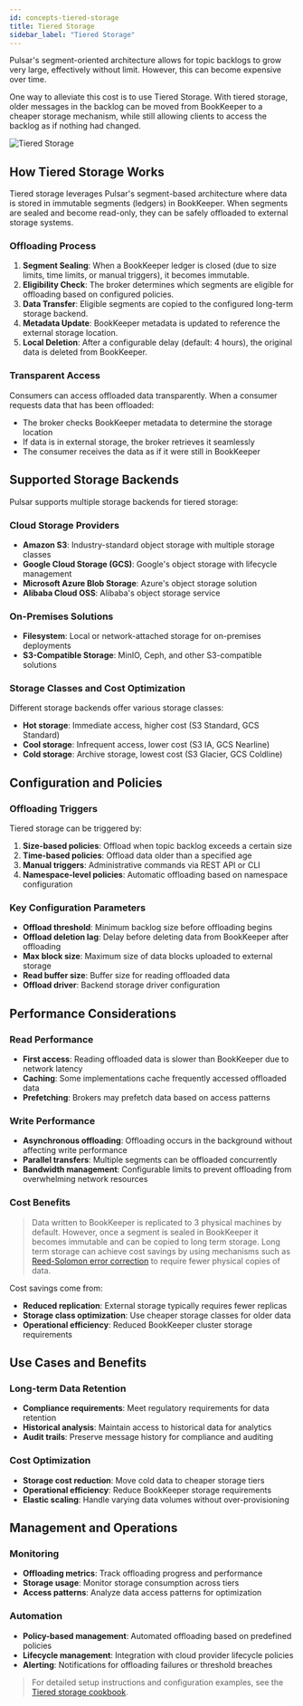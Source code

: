```yaml
---
id: concepts-tiered-storage
title: Tiered Storage
sidebar_label: "Tiered Storage"
---
```


Pulsar's segment-oriented architecture allows for topic backlogs to grow very large, effectively without limit. However, this can become expensive over time.

One way to alleviate this cost is to use Tiered Storage. With tiered storage, older messages in the backlog can be moved from BookKeeper to a cheaper storage mechanism, while still allowing clients to access the backlog as if nothing had changed.

![Tiered Storage](/assets/pulsar-tiered-storage.png)

## How Tiered Storage Works

Tiered storage leverages Pulsar's segment-based architecture where data is stored in immutable segments (ledgers) in BookKeeper. When segments are sealed and become read-only, they can be safely offloaded to external storage systems.

### Offloading Process

1. **Segment Sealing**: When a BookKeeper ledger is closed (due to size limits, time limits, or manual triggers), it becomes immutable.
2. **Eligibility Check**: The broker determines which segments are eligible for offloading based on configured policies.
3. **Data Transfer**: Eligible segments are copied to the configured long-term storage backend.
4. **Metadata Update**: BookKeeper metadata is updated to reference the external storage location.
5. **Local Deletion**: After a configurable delay (default: 4 hours), the original data is deleted from BookKeeper.

### Transparent Access

Consumers can access offloaded data transparently. When a consumer requests data that has been offloaded:
- The broker checks BookKeeper metadata to determine the storage location
- If data is in external storage, the broker retrieves it seamlessly
- The consumer receives the data as if it were still in BookKeeper

## Supported Storage Backends

Pulsar supports multiple storage backends for tiered storage:

### Cloud Storage Providers

- **Amazon S3**: Industry-standard object storage with multiple storage classes
- **Google Cloud Storage (GCS)**: Google's object storage with lifecycle management
- **Microsoft Azure Blob Storage**: Azure's object storage solution
- **Alibaba Cloud OSS**: Alibaba's object storage service

### On-Premises Solutions

- **Filesystem**: Local or network-attached storage for on-premises deployments
- **S3-Compatible Storage**: MinIO, Ceph, and other S3-compatible solutions

### Storage Classes and Cost Optimization

Different storage backends offer various storage classes:
- **Hot storage**: Immediate access, higher cost (S3 Standard, GCS Standard)
- **Cool storage**: Infrequent access, lower cost (S3 IA, GCS Nearline)
- **Cold storage**: Archive storage, lowest cost (S3 Glacier, GCS Coldline)

## Configuration and Policies

### Offloading Triggers

Tiered storage can be triggered by:

1. **Size-based policies**: Offload when topic backlog exceeds a certain size
2. **Time-based policies**: Offload data older than a specified age
3. **Manual triggers**: Administrative commands via REST API or CLI
4. **Namespace-level policies**: Automatic offloading based on namespace configuration

### Key Configuration Parameters

- **Offload threshold**: Minimum backlog size before offloading begins
- **Offload deletion lag**: Delay before deleting data from BookKeeper after offloading
- **Max block size**: Maximum size of data blocks uploaded to external storage
- **Read buffer size**: Buffer size for reading offloaded data
- **Offload driver**: Backend storage driver configuration

## Performance Considerations

### Read Performance

- **First access**: Reading offloaded data is slower than BookKeeper due to network latency
- **Caching**: Some implementations cache frequently accessed offloaded data
- **Prefetching**: Brokers may prefetch data based on access patterns

### Write Performance

- **Asynchronous offloading**: Offloading occurs in the background without affecting write performance
- **Parallel transfers**: Multiple segments can be offloaded concurrently
- **Bandwidth management**: Configurable limits to prevent offloading from overwhelming network resources

### Cost Benefits

> Data written to BookKeeper is replicated to 3 physical machines by default. However, once a segment is sealed in BookKeeper it becomes immutable and can be copied to long term storage. Long term storage can achieve cost savings by using mechanisms such as [Reed-Solomon error correction](https://en.wikipedia.org/wiki/Reed%E2%80%93Solomon_error_correction) to require fewer physical copies of data.

Cost savings come from:
- **Reduced replication**: External storage typically requires fewer replicas
- **Storage class optimization**: Use cheaper storage classes for older data
- **Operational efficiency**: Reduced BookKeeper cluster storage requirements

## Use Cases and Benefits

### Long-term Data Retention

- **Compliance requirements**: Meet regulatory requirements for data retention
- **Historical analysis**: Maintain access to historical data for analytics
- **Audit trails**: Preserve message history for compliance and auditing

### Cost Optimization

- **Storage cost reduction**: Move cold data to cheaper storage tiers
- **Operational efficiency**: Reduce BookKeeper storage requirements
- **Elastic scaling**: Handle varying data volumes without over-provisioning

## Management and Operations

### Monitoring

- **Offloading metrics**: Track offloading progress and performance
- **Storage usage**: Monitor storage consumption across tiers
- **Access patterns**: Analyze data access patterns for optimization

### Automation

- **Policy-based management**: Automated offloading based on predefined policies
- **Lifecycle management**: Integration with cloud provider lifecycle policies
- **Alerting**: Notifications for offloading failures or threshold breaches

> For detailed setup instructions and configuration examples, see the [Tiered storage cookbook](cookbooks-tiered-storage.md).

